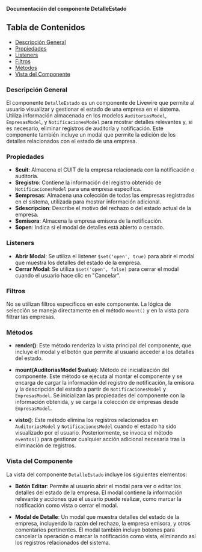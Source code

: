 **Documentación del componente DetalleEstado**

## Tabla de Contenidos
- [Descripción General](#descripción-general)
- [Propiedades](#propiedades)
- [Listeners](#listeners)
- [Filtros](#filtros)
- [Métodos](#métodos)
- [Vista del Componente](#vista-del-componente)

### Descripción General

El componente `DetalleEstado` es un componente de Livewire que permite al usuario visualizar y gestionar el estado de una empresa en el sistema. Utiliza información almacenada en los modelos `AuditoriasModel`, `EmpresasModel`, y `NotificacionesModel` para mostrar detalles relevantes y, si es necesario, eliminar registros de auditoría y notificación. Este componente también incluye un modal que permite la edición de los detalles relacionados con el estado de una empresa.

### Propiedades

- **$cuit**: Almacena el CUIT de la empresa relacionada con la notificación o auditoría.
- **$registro**: Contiene la información del registro obtenido de `NotificacionesModel` para una empresa específica.
- **$empresas**: Almacena una colección de todas las empresas registradas en el sistema, utilizada para mostrar información adicional.
- **$descripcion**: Describe el motivo del rechazo o del estado actual de la empresa.
- **$emisora**: Almacena la empresa emisora de la notificación.
- **$open**: Indica si el modal de detalles está abierto o cerrado.

### Listeners

- **Abrir Modal**: Se utiliza el listener `$set('open', true)` para abrir el modal que muestra los detalles del estado de la empresa.
- **Cerrar Modal**: Se utiliza `$set('open', false)` para cerrar el modal cuando el usuario hace clic en "Cancelar".

### Filtros

No se utilizan filtros específicos en este componente. La lógica de selección se maneja directamente en el método `mount()` y en la vista para filtrar las empresas.

### Métodos

- **render()**: Este método renderiza la vista principal del componente, que incluye el modal y el botón que permite al usuario acceder a los detalles del estado.

- **mount(AuditoriasModel $value)**: Método de inicialización del componente. Este método se ejecuta al montar el componente y se encarga de cargar la información del registro de notificación, la emisora y la descripción del estado a partir de `NotificacionesModel` y `EmpresasModel`. Se inicializan las propiedades del componente con la información obtenida, y se carga la colección de empresas desde `EmpresasModel`.

- **visto()**: Este método elimina los registros relacionados en `AuditoriasModel` y `NotificacionesModel` cuando el estado ha sido visualizado por el usuario. Posteriormente, se invoca el método `eventos()` para gestionar cualquier acción adicional necesaria tras la eliminación de registros.

### Vista del Componente

La vista del componente `DetalleEstado` incluye los siguientes elementos:

- **Botón Editar**: Permite al usuario abrir el modal para ver o editar los detalles del estado de la empresa. El modal contiene la información relevante y acciones que el usuario puede realizar, como marcar la notificación como vista o cerrar el modal.

- **Modal de Detalle**: Un modal que muestra detalles del estado de la empresa, incluyendo la razón del rechazo, la empresa emisora, y otros comentarios pertinentes. El modal también incluye botones para cancelar la operación o marcar la notificación como vista, eliminando así los registros relacionados del sistema.
